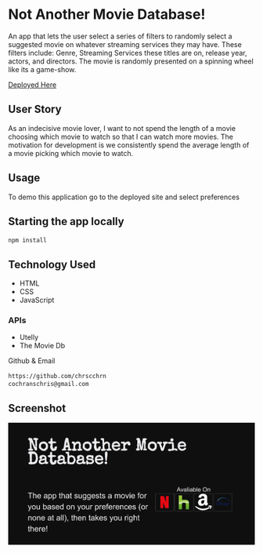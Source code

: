 # Not Another Movie Database!

An app that lets the user select a series of filters to randomly select a suggested movie on whatever streaming services they may have. These filters include: Genre, Streaming Services these titles are on, release year, actors, and directors. The movie is randomly presented on a spinning wheel like its a game-show.

[Deployed Here](https://chrscchrn.github.io/ProjectOne/)

## User Story
As an indecisive movie lover, I want to not spend the length of a movie choosing which movie to watch so that I can watch more movies. 
The motivation for development is we consistently spend the average length of a movie picking which movie to watch.

## Usage
To demo this application go to the deployed site and select preferences

## Starting the app locally
```
npm install
```

## Technology Used

- HTML
- CSS
- JavaScript

### APIs
- Utelly
- The Movie Db

Github & Email
```
https://github.com/chrscchrn
cochranschris@gmail.com
```

## Screenshot
<img src="movieWide.png" alt="not another movie database">